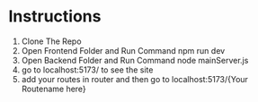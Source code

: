 # Instructions

1. Clone The Repo
2. Open Frontend Folder and Run Command npm run dev
3. Open Backend Folder and Run Command node mainServer.js
4. go to localhost:5173/ to see the site
5. add your routes in router and then go to localhost:5173/{Your Routename here}
